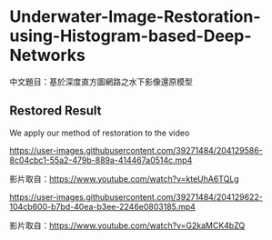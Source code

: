 # Underwater-Image-Restoration-using-Histogram-based-Deep-Networks
中文題目：基於深度直方圖網路之水下影像還原模型

## Restored Result
We apply our method of restoration to the video

https://user-images.githubusercontent.com/39271484/204129586-8c04cbc1-55a2-479b-889a-414467a0514c.mp4

影片取自：https://www.youtube.com/watch?v=kteUhA6TQLg


https://user-images.githubusercontent.com/39271484/204129622-104cb600-b7bd-40ea-b3ee-2246e0803185.mp4

影片取自：https://www.youtube.com/watch?v=G2kaMCK4bZQ
